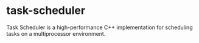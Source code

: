 # task-scheduler
Task Scheduler is a high-performance C++ implementation for scheduling tasks on a multiprocessor environment.
